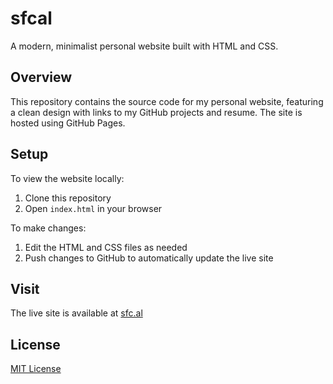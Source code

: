 # sfcal

A modern, minimalist personal website built with HTML and CSS.

## Overview

This repository contains the source code for my personal website, featuring a clean design with links to my GitHub projects and resume. The site is hosted using GitHub Pages.

## Setup

To view the website locally:

1. Clone this repository
2. Open `index.html` in your browser

To make changes:

1. Edit the HTML and CSS files as needed
2. Push changes to GitHub to automatically update the live site

## Visit

The live site is available at [sfc.al](https://sfc.al)

## License

[MIT License](LICENSE)